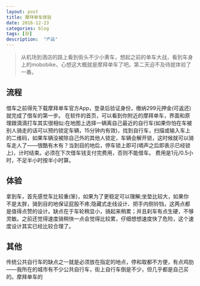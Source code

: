 ```yaml
---
layout: post
title: 摩拜单车体验
date: 2016-12-23
categories: blog
tags: [杂]
description:  "产品"
---
```


> 从机场到酒店的路上看到街头不少小黄车，想起之前的单车大战，看到车身上的mobobike，心想这大概就是摩拜单车了吧。第二天迫不及待就体验了一番。 

## 流程

借车之前得先下载摩拜单车官方App，登录后验证身份，缴纳299元押金(可返还)就完成了借车的第一步。
在软件的首页，可以看到你附近的摩拜单车，界面和原理跟滴滴打车其实很相似:在地图上选择一辆离自己最近的自行车(如果你怕在车被别人骑走的话可以预约锁定车辆，15分钟内有效)，找到自行车，扫描或输入车上的二维码，如果车辆没被除自己外的其他人锁定，车辆会解开锁，这时候就可以骑车走人了——很酷有木有？当到目的地后，停车锁上即可(嘀声之后即表示已经锁上)，计时结束。必须在下次借车钱支付完费用，否则不能借车。
费用是1元/0.5小时，不足半小时按半小时算。

## 体验

拿到车，首先感觉车比较重(笨)，如果为了更稳定可以理解;坐垫比较大，如果你不是太胖，骑到目的地保证屁股不疼;隐藏式走线设计、把手内侧铃铛，这两点都是值得点赞的设计。缺点在于车轮稍显小，骑起来稍累；并且刹车有点生硬，不够灵敏。之前还觉得速度骑稍快一点会觉得比较累，仔细想想速度快了危险，这个速度设计其实已经比较合理了。

## 其他

传统公共自行车的缺点之一就是必须放在指定的地点，停和取都不方便，有点鸡肋——我所在的城市有不少公共自行车，街上自行车倒是不少，但几乎都是自己买的。摩拜单车的



